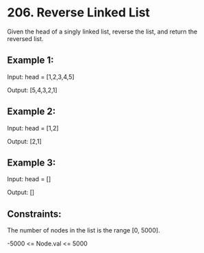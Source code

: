 # 206. Reverse Linked List

Given the head of a singly linked list, reverse the list, and return the reversed list.

## Example 1:

Input: head = [1,2,3,4,5]

Output: [5,4,3,2,1]

## Example 2:

Input: head = [1,2]

Output: [2,1]

## Example 3:

Input: head = []

Output: [] 

## Constraints:

The number of nodes in the list is the range [0, 5000].

-5000 <= Node.val <= 5000
